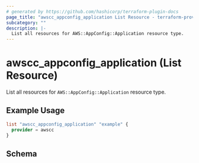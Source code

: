 ```yaml
---
# generated by https://github.com/hashicorp/terraform-plugin-docs
page_title: "awscc_appconfig_application List Resource - terraform-provider-awscc"
subcategory: ""
description: |-
  List all resources for AWS::AppConfig::Application resource type.
---
```


# awscc_appconfig_application (List Resource)

List all resources for `AWS::AppConfig::Application` resource type.

## Example Usage

```terraform
list "awscc_appconfig_application" "example" {
  provider = awscc
}
```

<!-- schema generated by tfplugindocs -->
## Schema
